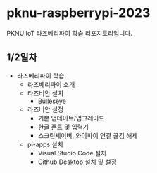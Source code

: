 # pknu-raspberrypi-2023
PKNU IoT 라즈베리파이 학습 리포지토리입니다.
<!--
https://www.raspberrypi.com/software/
raspberry pi os other - pi os (64bit) 설치 - lite 절대x
저장소 usb 선택 - 설정 선택 - 세션 항상사용
hosname설정 , ssh - 비밀번호인증 - 사용자이름/비번 pi/12345/ 무선랜설정체크
무선랜국가 - KR, 로케일설정지정 - seoul/ 레이아웃-kr - 저장 - 쓰기 - 예
-->

## 1/2일차
- 라즈베리파이 학습
	- 라즈베리파이 소개
	- 라즈비안 설치
		- Bulleseye
	- 라즈비안 설정
		- 기본 업데이트/업그레이드
		- 한글 폰트 및 입력기
		- 스크린세이버, 와이파이 연결 끊김 해제
	- pi-apps 설치
		- Visual Studio Code 설치
		- Github Desktop 설치 및 설정
